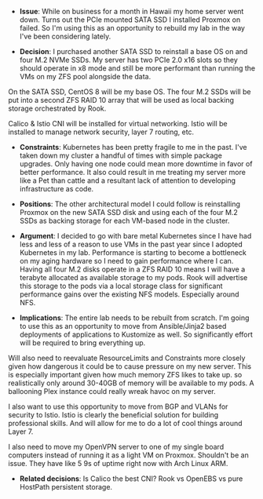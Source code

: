 * **Issue**: While on business for a month in Hawaii my home server went down. Turns out the PCIe mounted SATA SSD I installed Proxmox on failed. So I'm using this as an opportunity to rebuild my lab in the way I've been considering lately.

* **Decision**: I purchased another SATA SSD to reinstall a base OS on and four M.2 NVMe SSDs. My server has two PCIe 2.0 x16 slots so they should operate in x8 mode and still be more performant than running the VMs on my ZFS pool alongside the data.

On the SATA SSD, CentOS 8 will be my base OS. The four M.2 SSDs will be put into a second ZFS RAID 10 array that will be used as local backing storage orchestrated by Rook.

Calico & Istio CNI will be installed for virtual networking. Istio will be installed to manage network security, layer 7 routing, etc.

* **Constraints**: Kubernetes has been pretty fragile to me in the past. I've taken down my cluster a handful of times with simple package upgrades. Only having one node could mean more downtime in favor of better performance. It also could result in me treating my server more like a Pet than cattle and a resultant lack of attention to developing infrastructure as code.

* **Positions**: The other architectural model I could follow is reinstalling Proxmox on the new SATA SSD disk and using each of the four M.2 SSDs as backing storage for each VM-based node in the cluster.

* **Argument**: I decided to go with bare metal Kubernetes since I have had less and less of a reason to use VMs in the past year since I adopted Kubernetes in my lab. Performance is starting to become a bottleneck on my aging hardware so I need to gain performance where I can. Having all four M.2 disks operate in a ZFS RAID 10 means I will have a terabyte allocated as available storage to my pods. Rook will advertise this storage to the pods via a local storage class for significant performance gains over the existing NFS models. Especially around NFS.

* **Implications**: The entire lab needs to be rebuilt from scratch. I'm going to use this as an opportunity to move from Ansible/Jinja2 based deployments of applications to Kustomize as well. So significantly effort will be required to bring everything up.

Will also need to reevaluate ResourceLimits and Constraints more closely given how dangerous it could be to cause pressure on my new server. This is especially important given how much memory ZFS likes to take up. so realistically only around 30-40GB of memory will be available to my pods. A ballooning Plex instance could really wreak havoc on my server.

I also want to use this opportunity to move from BGP and VLANs for security to Istio. Istio is clearly the beneficial solution for building professional skills. And will allow for me to do a lot of cool things around Layer 7.

I also need to move my OpenVPN server to one of my single board computers instead of running it as a light VM on Proxmox. Shouldn't be an issue. They have like 5 9s of uptime right now with Arch Linux ARM.

* **Related decisions**: Is Calico the best CNI? Rook vs OpenEBS vs pure HostPath persistent storage.
